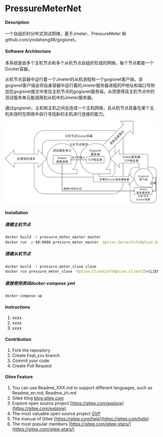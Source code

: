 # PressureMeterNet

#### Description
一个自组织的分布式测试网络，基于Jmeter、PressureMeter 和 github.com/yindaheng98/gogisnet。

#### Software Architecture

本系统是由多个主机节点和多个从机节点自组织形成的网络。每个节点都是一个Docker容器。

从机节点容器中运行着一个Jmeter的从机进程和一个gogisnet客户端，该gogisnet客户端会将自身容器中运行着的Jmeter服务器进程的IP地址和端口号附加在gogisnet报文中发往主机节点的gogisnet服务端，从而使得该主机节点中的测试服务单元能调用到从机中的Jmeter服务器。

通过gogisnet，主机和主机之间会连成一个主机网络，且从机节点具备在某个主机失效时在网络中自行寻找新的主机进行连接的能力。

![系统结构](_/结构.png)

#### Installation

##### 搭建主机节点

```sh
docker build -t pressure_meter_master master
docker run -p 80:8080 pressure_meter_master -Option.ServerInfoOption.ServerID=SERVER0 -Option.ServerInfoOption.ServiceType=TYPE0
```

##### 搭建从机节点

```sh
docker build -t pressure_meter_slave slave
docker run pressure_meter_slave -Option.ClientInfoOption.ClientID=CLIENT0 -Option.ClientInfoOption.ServiceType=TYPE0 -Option.GogisnetOption.InitServerOption.BoardCastAddr=172.17.0.2
```

##### 直接使用测试docker-compose.yml

```sh
docker-compose up
```

#### Instructions

1.  xxxx
2.  xxxx
3.  xxxx

#### Contribution

1.  Fork the repository
2.  Create Feat_xxx branch
3.  Commit your code
4.  Create Pull Request


#### Gitee Feature

1.  You can use Readme\_XXX.md to support different languages, such as Readme\_en.md, Readme\_zh.md
2.  Gitee blog [blog.gitee.com](https://blog.gitee.com)
3.  Explore open source project [https://gitee.com/explore](https://gitee.com/explore)
4.  The most valuable open source project [GVP](https://gitee.com/gvp)
5.  The manual of Gitee [https://gitee.com/help](https://gitee.com/help)
6.  The most popular members  [https://gitee.com/gitee-stars/](https://gitee.com/gitee-stars/)
